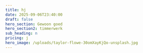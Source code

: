 ```yaml
---
title: hj
date: 2025-09-06T23:40:00
draft: false
hero_section: Gewoon goed
hero_section2: timmerwerk
sub_heading: n
pricing: j
hero_image: /uploads/taylor-flowe-30omXayKjQo-unsplash.jpg
---
```


